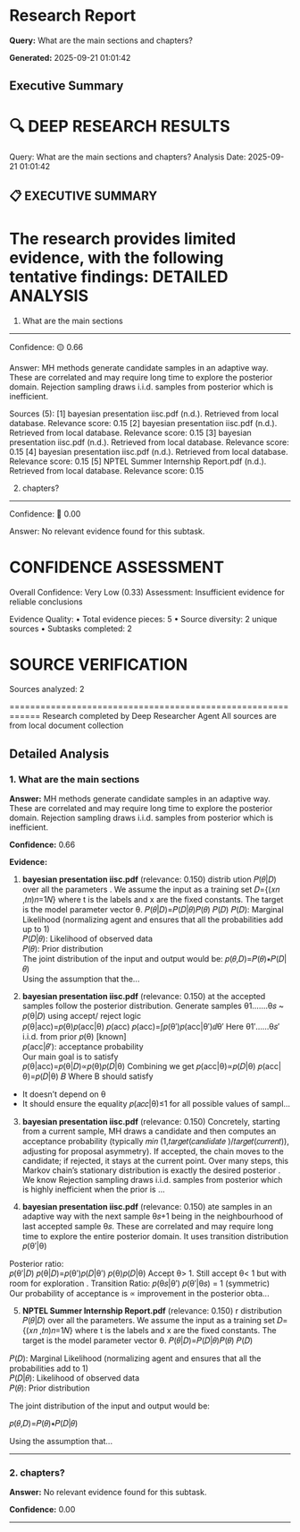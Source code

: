 # Research Report

**Query:** What are the main sections and chapters?

**Generated:** 2025-09-21 01:01:42

## Executive Summary

🔍 DEEP RESEARCH RESULTS
============================================================
Query: What are the main sections and chapters?
Analysis Date: 2025-09-21 01:01:42

📋 EXECUTIVE SUMMARY
------------------------------
The research provides limited evidence, with the following tentative findings:
DETAILED ANALYSIS
==================================================

1. What are the main sections
----------------------------------------
Confidence: 🟡 0.66

Answer:
MH methods generate candidate samples in an adaptive way. These are correlated
and may require long time to explore the posterior domain. Rejection sampling
draws i.i.d. samples from posterior which is inefficient.

Sources (5):
  [1] bayesian presentation iisc.pdf (n.d.). Retrieved from local database. Relevance score: 0.15
  [2] bayesian presentation iisc.pdf (n.d.). Retrieved from local database. Relevance score: 0.15
  [3] bayesian presentation iisc.pdf (n.d.). Retrieved from local database. Relevance score: 0.15
  [4] bayesian presentation iisc.pdf (n.d.). Retrieved from local database. Relevance score: 0.15
  [5] NPTEL Summer Internship Report.pdf (n.d.). Retrieved from local database. Relevance score: 0.15

2. chapters?
----------------------------------------
Confidence: 🔴 0.00

Answer:
No relevant evidence found for this subtask.

CONFIDENCE ASSESSMENT
==================================================
Overall Confidence: Very Low (0.33)
Assessment: Insufficient evidence for reliable conclusions

Evidence Quality:
  • Total evidence pieces: 5
  • Source diversity: 2 unique sources
  • Subtasks completed: 2

SOURCE VERIFICATION
==================================================
Sources analyzed: 2

============================================================
Research completed by Deep Researcher Agent
All sources are from local document collection

## Detailed Analysis

### 1. What are the main sections

**Answer:** MH methods generate candidate samples in an adaptive way. These are correlated and may require long time to explore the posterior domain. Rejection sampling draws i.i.d. samples from posterior which is inefficient.

**Confidence:** 0.66

**Evidence:**

1. **bayesian presentation iisc.pdf** (relevance: 0.150)
   distrib ution 𝑃(𝜃|𝐷) over all the 
parameters . We assume the input as a training set 𝐷={(𝑥𝑛 ,𝑡𝑛)𝑛=1𝑁} where t is the labels and x are 
the fixed constants. The target is the model parameter vector θ. 𝑃(𝜃|𝐷)=𝑃(𝐷|𝜃)𝑃(𝜃)
𝑃(𝐷) 
𝑃(𝐷): Marginal Likelihood (normalizing agent and ensures  that all the probabilities add up to 1)  
𝑃(𝐷|𝜃): Likelihood of observed data  
𝑃(𝜃): Prior distribution  
The joint distribution  of the input and output would be:  𝑝(𝜃,𝐷)=𝑃(𝜃)∗𝑃(𝐷|𝜃)  
Using the assumption  that the...

2. **bayesian presentation iisc.pdf** (relevance: 0.150)
   at the 
accepted samples follow the posterior distribution. Generate samples θ1…….θ𝑠 ~ 𝑝(θ|𝐷) using accept/ reject logic  
𝑝(θ|acc)=𝑝(θ)𝑝(acc|θ)
𝑝(acc) 
𝑝(acc)=∫𝑝(θ′)𝑝(acc|θ′)ⅆθ′ 
Here θ1′……θ𝑠′ i.i.d. from prior 𝑝(θ) [known]  
𝑝(acc|𝜃′): acceptance probability  
Our main goal is to satisfy  
𝑝(θ|acc)=𝑝(θ|𝐷)∝𝑝(θ)𝑝(𝐷|θ) 
Combining we get 𝑝(acc|θ)∝𝑝(𝐷|θ) 
𝑝(acc|θ)=𝑝(𝐷|θ)
𝐵 
Where B should satisfy  
- It doesn’t depend on θ 
- It should ensure the equality 𝑝(𝑎𝑐𝑐|θ)≤1 for all possible values of sampl...

3. **bayesian presentation iisc.pdf** (relevance: 0.150)
   Concretely, 
starting from a current sample, MH draws a candidate and then computes an acceptance probability 
(typically 𝑚𝑖𝑛 (1,𝑡𝑎𝑟𝑔𝑒𝑡(𝑐𝑎𝑛ⅆ𝑖ⅆ𝑎𝑡𝑒 )/𝑡𝑎𝑟𝑔𝑒𝑡(𝑐𝑢𝑟𝑟𝑒𝑛𝑡)), adjusting for proposal asymmetry). If 
accepted, the chain moves to the candidate; if rejected, it stays at the current point. Over many steps, 
this Markov chain’s stationary distribution is exactly the desired posterior . We know Rejection sampling draws i.i.d. samples from posterior which is highly inefficient when the 
prior is ...

4. **bayesian presentation iisc.pdf** (relevance: 0.150)
   ate samples in an adaptive way with the next sample θ𝑠+1 being 
in the neighbourhood of last accepted sample θ𝑠. These are correlated and may require long time to 
explore the entire posterior domain. It uses transition distribution 𝑝(θ′|θ) 
 
 
 
 
 
 
 
Posterior ratio:  
𝑝(θ′|𝐷)
𝑝(θ|𝐷)=𝑝(θ′)𝑝(𝐷|θ′)
𝑝(θ)𝑝(𝐷|θ) 
Accept θ> 1. Still accept θ< 1 but with room for exploration . Transition Ratio: 𝑝(θ𝑠|θ′)
𝑝(θ′|θ𝑠) = 1 (symmetric)  
Our probability of acceptance is ∝ improvement in the posterior obta...

5. **NPTEL Summer Internship Report.pdf** (relevance: 0.150)
   r distribution 
𝑃(𝜃|𝐷) over all the parameters. We assume the input as a training set 𝐷={(𝑥𝑛 ,𝑡𝑛)𝑛=1𝑁} where 
t is the labels and x are the fixed constants. The target is the model parameter vector θ. 𝑃(𝜃|𝐷)=𝑃(𝐷|𝜃)𝑃(𝜃)
𝑃(𝐷) 
 
𝑃(𝐷): Marginal Likelihood (normalizing agent and ensures that all the probabilities add to 1)  
𝑃(𝐷|𝜃): Likelihood of observed data  
𝑃(𝜃): Prior distribution  
 
The joint distribution  of the input and output would be:  
 
𝑝(𝜃,𝐷)=𝑃(𝜃)∗𝑃(𝐷|𝜃) 
  
Using the assumption that...

---

### 2. chapters?

**Answer:** No relevant evidence found for this subtask.

**Confidence:** 0.00

---

